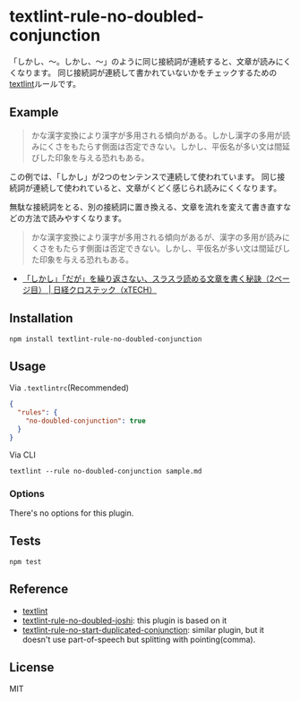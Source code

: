 # textlint-rule-no-doubled-conjunction

「しかし、〜。しかし、〜」のように同じ接続詞が連続すると、文章が読みにくくなります。
同じ接続詞が連続して書かれていないかをチェックするための[textlint](https://github.com/textlint/textlint "textlint")ルールです。

## Example

> かな漢字変換により漢字が多用される傾向がある。しかし漢字の多用が読みにくさをもたらす側面は否定できない。しかし、平仮名が多い文は間延びした印象を与える恐れもある。

この例では、「しかし」が2つのセンテンスで連続して使われています。
同じ接続詞が連続して使われていると、文章がくどく感じられ読みにくくなります。

無駄な接続詞をとる、別の接続詞に置き換える、文章を流れを変えて書き直すなどの方法で読みやすくなります。

> かな漢字変換により漢字が多用される傾向があるが、漢字の多用が読みにくさをもたらす側面は否定できない。しかし、平仮名が多い文は間延びした印象を与える恐れもある。

- [「しかし」「だが」を繰り返さない、スラスラ読める文章を書く秘訣（2ページ目） | 日経クロステック（xTECH）](https://xtech.nikkei.com/atcl/nxt/column/18/00931/082600002/?P=2)

## Installation

    npm install textlint-rule-no-doubled-conjunction

## Usage

Via `.textlintrc`(Recommended)

```json
{
  "rules": {
    "no-doubled-conjunction": true
  }
}
```

Via CLI

    textlint --rule no-doubled-conjunction sample.md

### Options

There's no options for this plugin.

## Tests

    npm test

## Reference

- [textlint](https://github.com/textlint/textlint)
- [textlint-rule-no-doubled-joshi](https://github.com/azu/textlint-rule-no-doubled-joshi): this plugin is based on it
- [textlint-rule-no-start-duplicated-conjunction](https://github.com/azu/textlint-rule-no-start-duplicated-conjunction): similar plugin, but it doesn't use part-of-speech but splitting with pointing(comma).

## License

MIT
